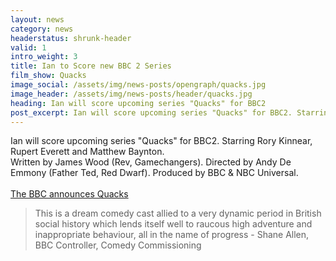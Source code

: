 ```yaml
---
layout: news
category: news
headerstatus: shrunk-header
valid: 1
intro_weight: 3
title: Ian to Score new BBC 2 Series
film_show: Quacks
image_social: /assets/img/news-posts/opengraph/quacks.jpg
image_header: /assets/img/news-posts/header/quacks.jpg
heading: Ian will score upcoming series "Quacks" for BBC2
post_excerpt: Ian will score upcoming series "Quacks" for BBC2. Starring Rory Kinnear, Rupert Everett and Matthew Baynton.
---
```


Ian will score upcoming series "Quacks" for BBC2. Starring Rory Kinnear, Rupert Everett and Matthew Baynton.
<br/>
Written by James Wood (Rev, Gamechangers). Directed by Andy De Emmony (Father Ted, Red Dwarf). Produced by BBC & NBC Universal.
<br/><br/>
[The BBC announces Quacks][bbc-quacks]

> This is a dream comedy cast allied to a very dynamic period in British social history which lends itself well to raucous high adventure and inappropriate behaviour, all in the name of progress - Shane Allen, BBC Controller, Comedy Commissioning

[bbc-quacks]: http://www.bbc.co.uk/mediacentre/latestnews/2016/quacks